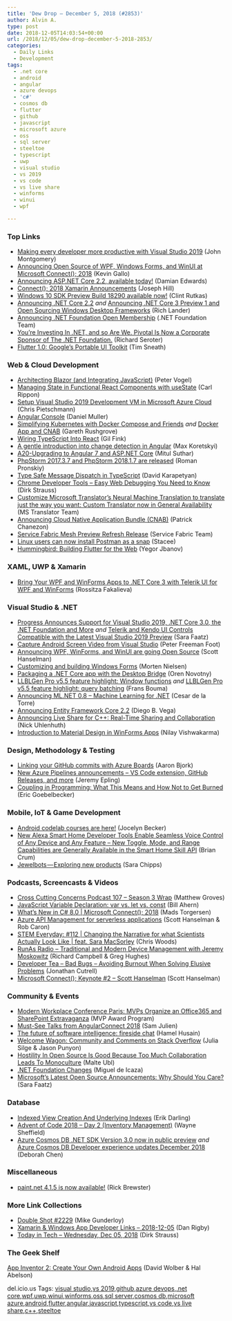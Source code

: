 ```yaml
---
title: 'Dew Drop – December 5, 2018 (#2853)'
author: Alvin A.
type: post
date: 2018-12-05T14:03:54+00:00
url: /2018/12/05/dew-drop-december-5-2018-2853/
categories:
  - Daily Links
  - Development
tags:
  - .net core
  - android
  - angular
  - azure devops
  - 'c#'
  - cosmos db
  - flutter
  - github
  - javascript
  - microsoft azure
  - oss
  - sql server
  - steeltoe
  - typescript
  - uwp
  - visual studio
  - vs 2019
  - vs code
  - vs live share
  - winforms
  - winui
  - wpf

---
```

### <a name="top"></a>Top Links

  * <a href="https://blogs.msdn.microsoft.com/visualstudio/2018/12/04/making-every-developer-more-productive-with-visual-studio-2019/" target="_blank">Making every developer more productive with Visual Studio 2019</a> (John Montgomery)
  * <a href="http://blogs.windows.com/buildingapps/2018/12/04/announcing-open-source-of-wpf-windows-forms-and-winui-at-microsoft-connect-2018/?WT.mc_id=DX_MVP4025064" target="_blank">Announcing Open Source of WPF, Windows Forms, and WinUI at Microsoft Connect(); 2018</a> (Kevin Gallo)
  * <a href="https://blogs.msdn.microsoft.com/webdev/2018/12/04/asp-net-core-2-2-available-today/" target="_blank">Announcing ASP.NET Core 2.2, available today!</a> (Damian Edwards)
  * <a href="https://blog.xamarin.com/connect-2018-xamarin-announcements/" target="_blank">Connect(); 2018 Xamarin Announcements</a> (Joseph Hill)
  * <a href="http://blogs.windows.com/buildingapps/2018/12/04/windows-10-sdk-preview-build-18290-available-now/?WT.mc_id=DX_MVP4025064" target="_blank">Windows 10 SDK Preview Build 18290 available now!</a> (Clint Rutkas)
  * <a href="https://blogs.msdn.microsoft.com/dotnet/2018/12/04/announcing-net-core-2-2/" target="_blank">Announcing .NET Core 2.2</a> _and_ <a href="https://blogs.msdn.microsoft.com/dotnet/2018/12/04/announcing-net-core-3-preview-1-and-open-sourcing-windows-desktop-frameworks/" target="_blank">Announcing .NET Core 3 Preview 1 and Open Sourcing Windows Desktop Frameworks</a> (Rich Lander)
  * <a href="http://www.dotnetfoundation.org/blog/2018/12/04/announcing-net-foundation-open-membership" target="_blank">Announcing .NET Foundation Open Membership</a> (.NET Foundation Team)
  * <a href="https://content.pivotal.io/blog/you-re-investing-in-net-and-so-are-we-pivotal-is-now-a-corporate-sponsor-of-the-net-foundation" target="_blank">You’re Investing In .NET, and so Are We. Pivotal Is Now a Corporate Sponsor of The .NET Foundation.</a> (Richard Seroter)
  * <a href="http://feedproxy.google.com/~r/GDBcode/~3/-nfXEzSfms0/flutter-10-googles-portable-ui-toolkit.html" target="_blank">Flutter 1.0: Google’s Portable UI Toolkit</a> (Tim Sneath)



### <a name="web"></a>Web & Cloud Development

  * <a href="https://visualstudiomagazine.com/articles/2018/11/01/architecting-blazor.aspx" target="_blank">Architecting Blazor (and Integrating JavaScript)</a> (Peter Vogel)
  * <a href="https://www.carlrippon.com/managing-state-in-functional-react-components-with-usestate/" target="_blank">Managing State in Functional React Components with useState</a> (Carl Rippon)
  * <a href="https://buildazure.com/2018/12/04/setup-visual-studio-2019-development-vm-in-microsoft-azure-cloud/" target="_blank">Setup Visual Studio 2019 Development VM in Microsoft Azure Cloud</a> (Chris Pietschmann)
  * <a href="https://blog.angular.io/angular-console-21d36c02ff76?source=rss----447683c3d9a3---4" target="_blank">Angular Console</a> (Daniel Muller)
  * <a href="https://blog.docker.com/2018/12/simplifying-kubernetes-with-docker-compose-and-friends/" target="_blank">Simplifying Kubernetes with Docker Compose and Friends</a> _and_ <a href="https://blog.docker.com/2018/12/docker-app-and-cnab/" target="_blank">Docker App and CNAB</a> (Gareth Rushgrove)
  * <a href="https://dzone.com/articles/wiring-typescript-into-react?utm_medium=feed&utm_source=feedpress.me&utm_campaign=Feed%3A+dzone%2Fwebdev" target="_blank">Wiring TypeScript Into React</a> (Gil Fink)
  * <a href="https://blog.angularindepth.com/a-gentle-introduction-into-change-detection-in-angular-33f9ffff6f10?source=rss----e5ed704095b---4" target="_blank">A gentle introduction into change detection in Angular</a> (Max Koretskyi)
  * <a href="http://mscodingblog.blogspot.com/2018/12/a20-upgrading-to-angular-7-and-aspnet.html" target="_blank">A20-Upgrading to Angular 7 and ASP.NET Core</a> (Mitul Suthar)
  * <a href="https://blog.jetbrains.com/phpstorm/2018/12/phpstorm-2017-3-7-and-phpstorm-2018-1-7-are-released/" target="_blank">PhpStorm 2017.3.7 and PhpStorm 2018.1.7 are released</a> (Roman Pronskiy)
  * <a href="https://dzone.com/articles/type-safe-message-dispatch-in-typescript?utm_medium=feed&utm_source=feedpress.me&utm_campaign=Feed%3A+dzone%2Fwebdev" target="_blank">Type Safe Message Dispatch in TypeScript</a> (David Karapetyan)
  * <a href="https://dirkstrauss.com/chrome-developer-tools-easy-web-debugging/" target="_blank">Chrome Developer Tools – Easy Web Debugging You Need to Know</a> (Dirk Strauss)
  * <a href="https://blogs.msdn.microsoft.com/translation/2018/12/04/customize-microsoft-translators-neural-machine-translation-to-translate-just-the-way-you-want-custom-translator-now-in-general-availability/" target="_blank">Customize Microsoft Translator’s Neural Machine Translation to translate just the way you want: Custom Translator now in General Availability</a> (MS Translator Team)
  * <a href="https://blog.docker.com/2018/12/announcing-cloud-native-application-bundle-cnab/" target="_blank">Announcing Cloud Native Application Bundle (CNAB)</a> (Patrick Chanezon)
  * <a href="https://blogs.msdn.microsoft.com/azureservicefabric/2018/12/04/service-fabric-mesh-preview-refresh-release/" target="_blank">Service Fabric Mesh Preview Refresh Release</a> (Service Fabric Team)
  * <a href="http://blog.getpostman.com/2018/12/05/linux-users-can-now-install-postman-as-a-snap/" target="_blank">Linux users can now install Postman as a snap</a> (Stacee)
  * <a href="https://medium.com/flutter-io/hummingbird-building-flutter-for-the-web-e687c2a023a8?source=rss----4da7dfd21a33---4" target="_blank">Hummingbird: Building Flutter for the Web</a> (Yegor Jbanov)



### <a name="silverlight"></a>XAML, UWP & Xamarin

  * <a href="https://www.telerik.com/blogs/how-to-update-wpf-winforms-app-to-dotnet-core-3" target="_blank">Bring Your WPF and WinForms Apps to .NET Core 3 with Telerik UI for WPF and WinForms</a> (Rossitza Fakalieva)



### <a name="dotnet"></a>Visual Studio & .NET

  * <a href="https://www.telerik.com/blogs/progress-announces-support-visual-studio-2019-net-core-3-net-foundation-more" target="_blank">Progress Announces Support for Visual Studio 2019, .NET Core 3.0, the .NET Foundation and More</a> _and_ <a href="https://tracking.feedpress.it/link/11968/10871232" target="_blank">Telerik and Kendo UI Controls Compatible with the Latest Visual Studio 2019 Preview</a> (Sara Faatz)
  * <a href="https://peterfoot.net/2018/12/04/capture-android-screen-video-from-visual-studio/" target="_blank">Capture Android Screen Video from Visual Studio</a> (Peter Freeman Foot)
  * <a href="http://feeds.hanselman.com/~/583683412/0/scotthanselman~Announcing-WPF-WinForms-and-WinUI-are-going-Open-Source.aspx" target="_blank">Announcing WPF, WinForms, and WinUI are going Open Source</a> (Scott Hanselman)
  * <a href="https://www.sharpgis.net/post/2018/12/04/Customizing-and-building-Windows-Forms" target="_blank">Customizing and building Windows Forms</a> (Morten Nielsen)
  * <a href="https://oren.codes/2018/12/04/packaging-a-net-core-app-with-the-desktop-bridge/" target="_blank">Packaging a .NET Core app with the Desktop Bridge</a> (Oren Novotny)
  * <a href="http://feedproxy.google.com/~r/FransBouma/~3/r-EvtVJ7hrw/llblgen-pro-v5-5-feature-highlight-window-functions" target="_blank">LLBLGen Pro v5.5 feature highlight: Window functions</a> _and_ <a href="http://feedproxy.google.com/~r/FransBouma/~3/moKleAcnh-U/llblgen-pro-v5-5-feature-highlight-query-batching" target="_blank">LLBLGen Pro v5.5 feature highlight: query batching</a> (Frans Bouma)
  * <a href="https://blogs.msdn.microsoft.com/dotnet/2018/12/04/announcing-ml-net-0-8-machine-learning-for-net/" target="_blank">Announcing ML.NET 0.8 – Machine Learning for .NET</a> (Cesar de la Torre)
  * <a href="https://blogs.msdn.microsoft.com/dotnet/2018/12/04/announcing-entity-framework-core-2-2/" target="_blank">Announcing Entity Framework Core 2.2</a> (Diego B. Vega)
  * <a href="https://blogs.msdn.microsoft.com/vcblog/2018/12/04/cppliveshare/" target="_blank">Announcing Live Share for C++: Real-Time Sharing and Collaboration</a> (Nick Uhlenhuth)
  * <a href="https://www.grapecity.com/en/blogs/winforms-material-design-introduction" target="_blank">Introduction to Material Design in WinForms Apps</a> (Nilay Vishwakarma)



### <a name="design"></a>Design, Methodology & Testing

  * <a href="https://azure.microsoft.com/blog/linking-your-github-commits-with-azure-boards/" target="_blank">Linking your GitHub commits with Azure Boards</a> (Aaron Bjork)
  * <a href="https://azure.microsoft.com/blog/new-azure-pipelines-announcements-vs-code-extension-github-releases-and-more/" target="_blank">New Azure Pipelines announcements – VS Code extension, GitHub Releases, and more</a> (Jeremy Epling)
  * <a href="https://blog.ndepend.com/programming-coupling/" target="_blank">Coupling in Programming: What This Means and How Not to Get Burned</a> (Eric Goebelbecker)



### <a name="mobile"></a>Mobile, IoT & Game Development

  * <a href="http://feedproxy.google.com/~r/blogspot/hsDu/~3/T2FdfyPands/android-codelab-courses-are-here.html" target="_blank">Android codelab courses are here!</a> (Jocelyn Becker)
  * <a href="https://developer.amazon.com:443/blogs/alexa/post/833ea3c8-c5e7-4932-95b6-1cdf031ab1cc/new-alexa-smart-home-developer-tools-enable-seamless-voice-control-of-any-device-and-any-feature-new-toggle-mode-and-range-capabilities-are-generally-available-in-the-smart-home-skill-api" target="_blank">New Alexa Smart Home Developer Tools Enable Seamless Voice Control of Any Device and Any Feature &#8211; New Toggle, Mode, and Range Capabilities are Generally Available in the Smart Home Skill API</a> (Brian Crum)
  * <a href="https://medium.com/@SaraJChipps/jewelbots-exploring-new-products-9ab232727eaa?source=rss-4cebc790b890------2" target="_blank">Jewelbots — Exploring new products</a> (Sara Chipps)



### <a name="podcasts"></a>Podcasts, Screencasts & Videos

  * <a href="http://feedproxy.google.com/~r/CrossCuttingConcerns/~3/R6B0dbPqAhQ/Podcast-107-Season-3-Wrap" target="_blank">Cross Cutting Concerns Podcast 107 &#8211; Season 3 Wrap</a> (Matthew Groves)
  * <a href="http://www.youtube.com/watch?v=xfMM4sf25zc" target="_blank">JavaScript Variable Declaration: var vs. let vs. const</a> (Bill Ahern)
  * <a href="https://channel9.msdn.com/Events/Connect/Microsoft-Connect--2018/D140?WT.mc_id=DX_MVP4025064" target="_blank">What&#8217;s New in C# 8.0 | Microsoft Connect(); 2018</a> (Mads Torgersen)
  * <a href="https://channel9.msdn.com/Shows/Azure-Friday/Azure-API-Management-for-serverless-applications?WT.mc_id=DX_MVP4025064" target="_blank">Azure API Management for serverless applications</a> (Scott Hanselman & Rob Caron)
  * <a href="https://remarkablechatter.com/stem-everyday-112-changing-the-narrative-for-what-scientists-actually-look-like-feat-sara-macsorley/" target="_blank">STEM Everyday: #112 | Changing the Narrative for what Scientists Actually Look Like | feat. Sara MacSorley</a> (Chris Woods)
  * <a href="http://feedproxy.google.com/~r/RunaAsRadioWma/~3/IRPIXILdqrk/default.aspx" target="_blank">RunAs Radio &#8211; Traditional and Modern Device Management with Jeremy Moskowitz</a> (Richard Campbell & Greg Hughes)
  * <a href="http://developertea.simplecast.fm/dba039a0" target="_blank">Developer Tea &#8211; Bad Bugs &#8211; Avoiding Burnout When Solving Elusive Problems</a> (Jonathan Cutrell)
  * <a href="http://www.youtube.com/watch?v=5_iE7azx7Vo" target="_blank">Microsoft Connect(); Keynote #2 &#8211; Scott Hanselman</a> (Scott Hanselman)



### <a name="events"></a>Community & Events

  * <a href="https://blogs.msdn.microsoft.com/mvpawardprogram/2018/12/04/mwcp-2019-paris/" target="_blank">Modern Workplace Conference Paris: MVPs Organize an Office365 and SharePoint Extravaganza</a> (MVP Award Program)
  * <a href="https://auth0.com/blog/must-see-talks-from-angularconnect-2018/" target="_blank">Must-See Talks from AngularConnect 2018</a> (Sam Julien)
  * <a href="https://blog.github.com/2018-12-04-the-future-of-software-intelligence/" target="_blank">The future of software intelligence: fireside chat</a> (Hamel Husain)
  * <a href="https://stackoverflow.blog/2018/12/04/welcome-wagon-community-and-comments-on-stack-overflow/" target="_blank">Welcome Wagon: Community and Comments on Stack Overflow</a> (Julia Silge & Jason Punyon)
  * <a href="https://medium.com/@cramforce/hostility-in-open-source-is-good-because-too-much-collaboration-leads-to-monoculture-5b9eaf7a2a0a?source=rss-7813e6de99d2------2" target="_blank">Hostility In Open Source Is Good Because Too Much Collaboration Leads To Monoculture</a> (Malte Ubl)
  * <a href="https://tirania.org/blog/archive/2018/Dec-04.html" target="_blank">.NET Foundation Changes</a> (Miguel de Icaza)
  * <a href="https://www.telerik.com/blogs/microsofts-latest-open-source-announcements-why-should-you-care" target="_blank">Microsoft’s Latest Open Source Announcements: Why Should You Care?</a> (Sara Faatz)



### <a name="sql"></a>Database

  * <a href="http://feedproxy.google.com/~r/BrentOzar-SqlServerDba/~3/dMZnKXJtJE4/" target="_blank">Indexed View Creation And Underlying Indexes</a> (Erik Darling)
  * <a href="https://blog.waynesheffield.com/wayne/archive/2018/12/advent-of-code-2018-day-2-inventory-management/" target="_blank">Advent of Code 2018 – Day 2 (Inventory Management)</a> (Wayne Sheffield)
  * <a href="https://azure.microsoft.com/blog/azure-cosmos-dotnet-sdk-version-3-0-now-in-public-preview/" target="_blank">Azure Cosmos DB .NET SDK Version 3.0 now in public preview</a> _and_ <a href="https://azure.microsoft.com/blog/azure-cosmos-developer-experience-updates-december-2018/" target="_blank">Azure Cosmos DB Developer experience updates December 2018</a> (Deborah Chen)



### <a name="misc"></a>Miscellaneous

  * <a href="https://blog.getpaint.net/2018/12/04/paint-net-4-1-5-is-now-available/" target="_blank">paint.net 4.1.5 is now available!</a> (Rick Brewster)



### <a name="links"></a>More Link Collections

  * <a href="https://afreshcup.com/home/2018/12/05/double-shot-2229.html" target="_blank">Double Shot #2229</a> (Mike Gunderloy)
  * <a href="https://links.danrigby.com/2018/12/app-developer-links-2018-12-05/" target="_blank">Xamarin & Windows App Developer Links &#8211; 2018-12-05</a> (Dan Rigby)
  * <a href="https://dirkstrauss.com/visual-studio-2019-dec-05-2018/" target="_blank">Today in Tech – Wednesday, Dec 05, 2018</a> (Dirk Strauss)



### <a name="shelf"></a>The Geek Shelf

<a href="https://www.amazon.com/dp/1491906847/?ref=amavin-20" target="_blank">App Inventor 2: Create Your Own Android Apps</a> (David Wolber & Hal Abelson)



<div class="wlWriterEditableSmartContent" id="scid:77ECF5F8-D252-44F5-B4EB-D463C5396A79:e4a14e12-ed5d-496a-a24f-194f6688df00" style="margin: 0px; padding: 0px; float: none; display: inline;">
  del.icio.us Tags: <a href="http://del.icio.us/popular/visual+studio" rel="tag">visual studio</a>,<a href="http://del.icio.us/popular/vs+2019" rel="tag">vs 2019</a>,<a href="http://del.icio.us/popular/github" rel="tag">github</a>,<a href="http://del.icio.us/popular/azure+devops" rel="tag">azure devops</a>,<a href="http://del.icio.us/popular/.net+core" rel="tag">.net core</a>,<a href="http://del.icio.us/popular/wpf" rel="tag">wpf</a>,<a href="http://del.icio.us/popular/uwp" rel="tag">uwp</a>,<a href="http://del.icio.us/popular/winui" rel="tag">winui</a>,<a href="http://del.icio.us/popular/winforms" rel="tag">winforms</a>,<a href="http://del.icio.us/popular/oss" rel="tag">oss</a>,<a href="http://del.icio.us/popular/sql+server" rel="tag">sql server</a>,<a href="http://del.icio.us/popular/cosmos+db" rel="tag">cosmos db</a>,<a href="http://del.icio.us/popular/microsoft+azure" rel="tag">microsoft azure</a>,<a href="http://del.icio.us/popular/android" rel="tag">android</a>,<a href="http://del.icio.us/popular/flutter" rel="tag">flutter</a>,<a href="http://del.icio.us/popular/angular" rel="tag">angular</a>,<a href="http://del.icio.us/popular/javascript" rel="tag">javascript</a>,<a href="http://del.icio.us/popular/typescript" rel="tag">typescript</a>,<a href="http://del.icio.us/popular/vs+code" rel="tag">vs code</a>,<a href="http://del.icio.us/popular/vs+live+share" rel="tag">vs live share</a>,<a href="http://del.icio.us/popular/c%2b%2b" rel="tag">c++</a>,<a href="http://del.icio.us/popular/steeltoe" rel="tag">steeltoe</a>
</div>